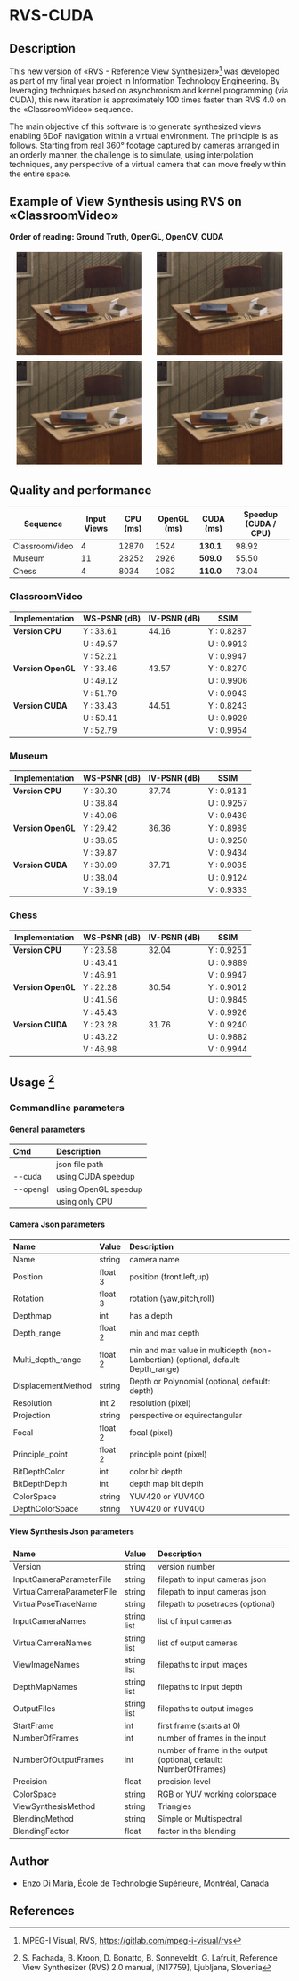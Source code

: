 # RVS-CUDA

## Description

This new version of «RVS - Reference View Synthesizer»[^1] was developed as part of my final year project in Information Technology Engineering. By leveraging techniques based on asynchronism and kernel programming (via CUDA), this new iteration is approximately 100 times faster than RVS 4.0 on the «ClassroomVideo» sequence.

The main objective of this software is to generate synthesized views enabling 6DoF navigation within a virtual environment. The principle is as follows. Starting from real 360° footage captured by cameras arranged in an orderly manner, the challenge is to simulate, using interpolation techniques, any perspective of a virtual camera that can move freely within the entire space.

## Example of View Synthesis using RVS on «ClassroomVideo»

**Order of reading: Ground Truth, OpenGL, OpenCV, CUDA**
<div style="display: flex; flex-wrap: wrap; justify-content: space-around;">
  <img src="./Figures/A01-groundTruth.png" alt="Ground Truth" style="width: 45%; margin: 5px;">
  <img src="./Figures/A01-openGL.png" alt="OpenGL" style="width: 45%; margin: 5px;">
  <img src="./Figures/A01-openCV.png" alt="OpenCV (CPU)" style="width: 45%; margin: 5px;">
  <img src="./Figures/A01-CUDA.png" alt="CUDA" style="width: 45%; margin: 5px;">
</div>

## Quality and performance

| Sequence         | Input Views | CPU (ms) | OpenGL (ms) | CUDA (ms) | Speedup (CUDA / CPU) |
|------------------|-------------|----------|-------------|-----------|---------------------|
| ClassroomVideo  | 4           | 12870    | 1524        | **130.1** | 98.92               |
| Museum           | 11          | 28252    | 2926        | **509.0** | 55.50               |
| Chess            | 4           | 8034     | 1062        | **110.0** | 73.04               |

### ClassroomVideo

| Implementation    | WS-PSNR (dB)       | IV-PSNR (dB) | SSIM               |
|-------------------|-------------------|-------------|-------------------|
| **Version CPU**   | Y : 33.61         | 44.16       | Y : 0.8287        |
|                   | U : 49.57         |             | U : 0.9913        |
|                   | V : 52.21         |             | V : 0.9947        |
| **Version OpenGL**| Y : 33.46         | 43.57       | Y : 0.8270        |
|                   | U : 49.12         |             | U : 0.9906        |
|                   | V : 51.79         |             | V : 0.9943        |
| **Version CUDA**  | Y : 33.43         | 44.51       | Y : 0.8243        |
|                   | U : 50.41         |             | U : 0.9929        |
|                   | V : 52.79         |             | V : 0.9954        |


### Museum

| Implementation    | WS-PSNR (dB)       | IV-PSNR (dB) | SSIM               |
|-------------------|-------------------|-------------|-------------------|
| **Version CPU**   | Y : 30.30         | 37.74       | Y : 0.9131        |
|                   | U : 38.84         |             | U : 0.9257        |
|                   | V : 40.06         |             | V : 0.9439        |
| **Version OpenGL**| Y : 29.42         | 36.36       | Y : 0.8989        |
|                   | U : 38.65         |             | U : 0.9250        |
|                   | V : 39.87         |             | V : 0.9434        |
| **Version CUDA**  | Y : 30.09         | 37.71       | Y : 0.9085        |
|                   | U : 38.04         |             | U : 0.9124        |
|                   | V : 39.19         |             | V : 0.9333        |


### Chess

| Implementation    | WS-PSNR (dB)       | IV-PSNR (dB) | SSIM               |
|-------------------|-------------------|-------------|-------------------|
| **Version CPU**   | Y : 23.58         | 32.04       | Y : 0.9251        |
|                   | U : 43.41         |             | U : 0.9889        |
|                   | V : 46.91         |             | V : 0.9947        |
| **Version OpenGL**| Y : 22.28         | 30.54       | Y : 0.9012        |
|                   | U : 41.56         |             | U : 0.9845        |
|                   | V : 45.43         |             | V : 0.9926        |
| **Version CUDA**  | Y : 23.28         | 31.76       | Y : 0.9240        |
|                   | U : 43.22         |             | U : 0.9882        |
|                   | V : 46.98         |             | V : 0.9944        |


## Usage [^2]

### Commandline parameters

#### General parameters

| Cmd | Description |
|:----|:------------|
|     | json file path |
| --cuda | using CUDA speedup |
| --opengl | using OpenGL speedup |
|  | using only CPU |

#### Camera Json parameters

| Name         | Value         | Description |
|:-------------|:--------------|:------------|
|Name		   | string		   | camera name |
|Position      | float 3  	   | position (front,left,up) |
|Rotation      | float 3       | rotation (yaw,pitch,roll) |
|Depthmap      | int           | has a depth |
|Depth_range   | float 2       | min and max depth |
|Multi_depth_range| float 2    | min and max value in multidepth (non-Lambertian) (optional, default: Depth_range) |
|DisplacementMethod| string    | Depth or  Polynomial (optional, default: depth) |
|Resolution    | int 2    	   | resolution (pixel) |
|Projection    | string        | perspective or equirectangular |
|Focal         | float 2       | focal (pixel) |
|Principle_point| float 2      | principle point (pixel) |
|BitDepthColor | int           | color bit depth |
|BitDepthDepth | int           | depth map bit depth |
|ColorSpace    | string        | YUV420 or YUV400 |
|DepthColorSpace| string       | YUV420 or YUV400 |

#### View Synthesis Json parameters

| Name                     | Value       | Description |
|:-------------------------|:------------|:------------|
|Version                   | string      | version number |
|InputCameraParameterFile  | string      | filepath to input cameras json |
|VirtualCameraParameterFile| string      | filepath to input cameras json |
|VirtualPoseTraceName      | string      | filepath to posetraces (optional) |
|InputCameraNames          | string list | list of input cameras  |
|VirtualCameraNames        | string list | list of output cameras |
|ViewImageNames            | string list | filepaths to input images |
|DepthMapNames             | string list | filepaths to input depth |
|OutputFiles               | string list | filepaths to output images |
|StartFrame                | int         | first frame (starts at 0) |
|NumberOfFrames            | int         | number of frames in the input |
|NumberOfOutputFrames      | int         | number of frame in the output (optional, default: NumberOfFrames) |
|Precision                 | float       | precision level |
|ColorSpace                | string      | RGB or YUV working colorspace |
|ViewSynthesisMethod       | string      | Triangles |
|BlendingMethod            | string      | Simple or Multispectral |
|BlendingFactor            | float       | factor in the blending |

## Author

* Enzo Di Maria, École de Technologie Supérieure, Montréal, Canada

## References

[^1]: MPEG-I Visual, RVS, https://gitlab.com/mpeg-i-visual/rvs
[^2]: S. Fachada, B. Kroon, D. Bonatto, B. Sonneveldt, G. Lafruit, Reference View Synthesizer (RVS) 2.0 manual, [N17759], Ljubljana, Slovenia